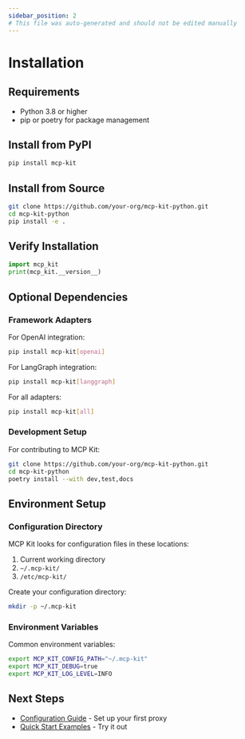 ```yaml
---
sidebar_position: 2
# This file was auto-generated and should not be edited manually
---
```


# Installation

## Requirements

- Python 3.8 or higher
- pip or poetry for package management

## Install from PyPI

```bash
pip install mcp-kit
```

## Install from Source

```bash
git clone https://github.com/your-org/mcp-kit-python.git
cd mcp-kit-python
pip install -e .
```

## Verify Installation

```python
import mcp_kit
print(mcp_kit.__version__)
```

## Optional Dependencies

### Framework Adapters

For OpenAI integration:
```bash
pip install mcp-kit[openai]
```

For LangGraph integration:
```bash
pip install mcp-kit[langgraph] 
```

For all adapters:
```bash
pip install mcp-kit[all]
```

### Development Setup

For contributing to MCP Kit:

```bash
git clone https://github.com/your-org/mcp-kit-python.git
cd mcp-kit-python
poetry install --with dev,test,docs
```

## Environment Setup

### Configuration Directory

MCP Kit looks for configuration files in these locations:

1. Current working directory
2. `~/.mcp-kit/`
3. `/etc/mcp-kit/`

Create your configuration directory:

```bash
mkdir -p ~/.mcp-kit
```

### Environment Variables

Common environment variables:

```bash
export MCP_KIT_CONFIG_PATH="~/.mcp-kit"
export MCP_KIT_DEBUG=true
export MCP_KIT_LOG_LEVEL=INFO
```

## Next Steps

- [Configuration Guide](./configuration.md) - Set up your first proxy
- [Quick Start Examples](./examples.md) - Try it out
